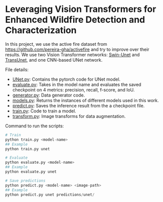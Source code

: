 # Leveraging Vision Transformers for Enhanced Wildfire Detection and Characterization

In this project, we use the active fire dataset from https://github.com/pereira-gha/activefire and try to improve over their results. We use two Vision Transformer networks: [Swin-Unet](https://github.com/HuCaoFighting/Swin-Unet) and [TransUnet](https://github.com/Beckschen/TransUNet), and one CNN-based UNet network.

File details:
- [UNet.py](UNet.py): Contains the pytorch code for UNet model.
- [evaluate.py](evaluate.py): Takes in the model name and evaluates the saved checkpoint on 4 metrics: precision, recall, f-score, and IoU.
- [generator.py](generator.py): Data generator code.
- [models.py](models.py): Returns the instances of different models used in this work.
- [predict.py](predict.py): Saves the inference result from the a checkpoint file.
- [train.py](train.py): Code to train a model.
- [transform.py](transform.py): Image transforms for data augmentation.

Command to run the scripts:
```python
# Train
python train.py <model-name>
## Example
python train.py unet

# Evaluate
python evaluate.py <model-name>
## Example
python evaluate.py unet

# Save predictions
python predict.py <model-name> <image-path>
## Example
python predict.py unet predictions/unet/
```
